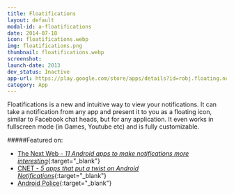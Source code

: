 ```yaml
---
title: Floatifications
layout: default
modal-id: a-floatifications
date: 2014-07-18
icon: floatifications.webp
img: floatifications.png
thumbnail: floatifications.webp
screenshot:
launch-date: 2013
dev_status: Inactive
app-url: https://play.google.com/store/apps/details?id=robj.floating.notifications
category: App
---
```

Floatifications is a new and intuitive way to view your notifications. It can take a notification from any app and present it to you as a floating icon, similar to Facebook chat heads, but for any application. It even works in fullscreen mode (in Games, Youtube etc) and is fully customizable.

#####Featured on:

* [The Next Web - _11 Android apps to make notifications more interesting_](http://thenextweb.com/apps/2014/04/19/11-android-apps-make-notifications-interesting/){:target="_blank"}
* [CNET - _5 apps that put a twist on Android Notifications_](https://www.cnet.com/news/five-apps-that-put-a-twist-on-android-notifications/){:target="_blank"}
* [Android Police](http://www.androidpolice.com/2014/01/14/floatifications-formerly-floating-notifications-gets-updated-to-v1-7-with-new-ticker-notifications-and-more/){:target="_blank"}
